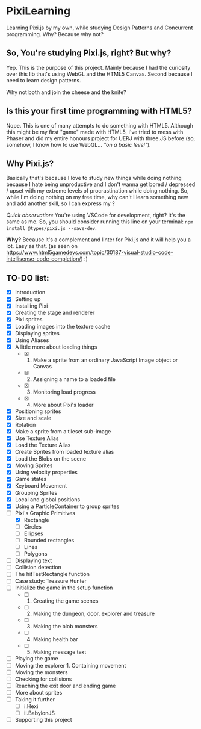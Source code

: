 # PixiLearning
Learning Pixi.js by my own, while studying Design Patterns and Concurrent programming. Why? Because why not?

## So, You're studying Pixi.js, right? But why?

Yep. This is the purpose of this project. Mainly because I had the curiosity over this lib that's using WebGL and the HTML5 Canvas. Second because I need to learn design patterns.

Why not both and join the cheese and the knife?

## Is this your first time programming with HTML5?

Nope. This is one of many attempts to do something with HTML5. Although this might be my first "game" made with HTML5, I've tried to mess with Phaser and did my entire honours project for UERJ with three.JS before (so, somehow, I know how to use WebGL... _"on a basic level"_).

## Why Pixi.js?

Basically that's because I love to study new things while doing nothing because I hate being unproductive and I don't wanna get bored / depressed / upset with my extreme levels of procrastination while doing nothing. So, while I'm doing nothing on my free time, why can't I learn something new and add another skill, so I can express my ? 

_Quick observation:_ You're using VSCode for development, right? It's the same as me. So, you should consider running this line on your terminal: `npm install @types/pixi.js --save-dev`. 

**Why?** Because it's a complement and linter for Pixi.js and it will help you a lot. Easy as that. (as seen on https://www.html5gamedevs.com/topic/30187-visual-studio-code-intellisense-code-completion/) :)

## TO-DO list:
- [x] Introduction
- [x] Setting up
- [x] Installing Pixi
- [x] Creating the stage and renderer
- [x] Pixi sprites
- [x] Loading images into the texture cache
- [x] Displaying sprites
- [x] Using Aliases
- [x] A little more about loading things 
    - [x] 1. Make a sprite from an ordinary JavaScript Image object or Canvas 
    - [x] 2. Assigning a name to a loaded file 
    - [x] 3. Monitoring load progress 
    - [x] 4. More about Pixi's loader
- [x] Positioning sprites
- [x] Size and scale
- [x] Rotation
- [x] Make a sprite from a tileset sub-image
- [x] Use Texture Alias
- [x] Load the Texture Alias
- [x] Create Sprites from loaded texture alias 
- [x] Load the Blobs on the scene
- [x] Moving Sprites
- [x] Using velocity properties
- [x] Game states
- [x] Keyboard Movement
- [x] Grouping Sprites
- [x] Local and global positions
- [x] Using a ParticleContainer to group sprites
- [ ] Pixi's Graphic Primitives
    - [x] Rectangle
    - [ ] Circles
    - [ ] Ellipses
    - [ ] Rounded rectangles
    - [ ] Lines
    - [ ] Polygons
- [ ] Displaying text
- [ ] Collision detection
- [ ] The hitTestRectangle function
- [ ] Case study: Treasure Hunter
- [ ] Initialize the game in the setup function 
    - [ ] 1. Creating the game scenes 
    - [ ] 2. Making the dungeon, door, explorer and treasure 
    - [ ] 3. Making the blob monsters 
    - [ ] 4. Making health bar 
    - [ ] 5. Making message text
- [ ] Playing the game
- [ ] Moving the explorer 1. Containing movement
- [ ] Moving the monsters
- [ ] Checking for collisions
- [ ] Reaching the exit door and ending game
- [ ] More about sprites
- [ ] Taking it further
    - [ ] i.Hexi
    - [ ] ii.BabylonJS
- [ ] Supporting this project